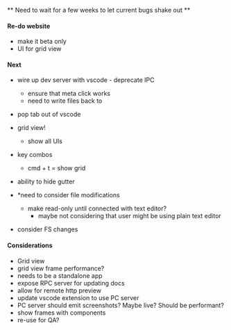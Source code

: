 ** Need to wait for a few weeks to let current bugs shake out **

#### Re-do website

- make it beta only
- UI for grid view


#### Next


- wire up dev server with vscode - deprecate IPC
  - ensure that meta click works
  - need to write files back to

- pop tab out of vscode 

- grid view!
  - show all UIs

- key combos
  - cmd + t = show grid

- ability to hide gutter

- *need to consider file modifications
  - make read-only until connected with text editor?
    - maybe not considering that user might be using plain text editor

- consider FS changes

#### Considerations

- Grid view
- grid view frame performance? 
- needs to be a standalone app
- expose RPC server for updating docs
- allow for remote http preview
- update vscode extension to use PC server
- PC server should emit screenshots? Maybe live? Should be performant?
- show frames with components
- re-use for QA?
